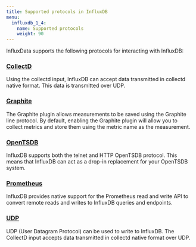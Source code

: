 ```yaml
---
title: Supported protocols in InfluxDB
menu:
  influxdb_1_4:
    name: Supported protocols
    weight: 90
---
```



InfluxData supports the following protocols for interacting with InfluxDB:

### [CollectD](https://github.com/influxdata/influxdb/blob/master/services/collectd/README.md)
Using the collectd input, InfluxDB can accept data transmitted in collectd native format. This data is transmitted over UDP.

### [Graphite](https://github.com/influxdata/influxdb/blob/master/services/graphite/README.md)
The Graphite plugin allows measurements to be saved using the Graphite line protocol. By default, enabling the Graphite plugin will allow you to collect metrics and store them using the metric name as the measurement.

### [OpenTSDB](https://github.com/influxdb/influxdb/blob/1.4/services/opentsdb/README.md)
InfluxDB supports both the telnet and HTTP OpenTSDB protocol.
This means that InfluxDB can act as a drop-in replacement for your OpenTSDB system.

### [Prometheus](/influxdb/v1.4/supported_protocols/prometheus)
InfluxDB provides native support for the Prometheus read and write API to convert remote reads and writes to InfluxDB queries and endpoints.

### [UDP](https://github.com/influxdata/influxdb/blob/master/services/udp/README.md)
UDP (User Datagram Protocol) can be used to write to InfluxDB. The CollectD input accepts data transmitted in collectd native format over UDP.
